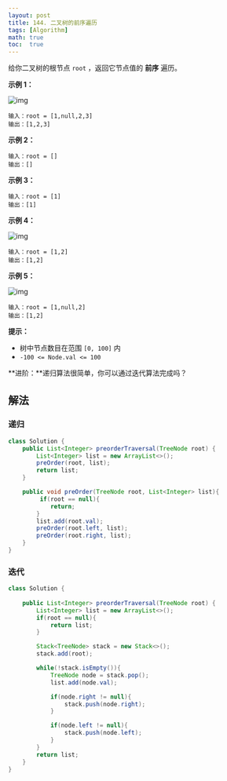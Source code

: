 ```yaml
---
layout: post
title: 144. 二叉树的前序遍历
tags: [Algorithm]
math: true
toc:  true
---
```


给你二叉树的根节点 `root` ，返回它节点值的 **前序** 遍历。

**示例 1：**

![img](https://assets.leetcode.com/uploads/2020/09/15/inorder_1.jpg)

```
输入：root = [1,null,2,3]
输出：[1,2,3]
```

**示例 2：**

```
输入：root = []
输出：[]
```

**示例 3：**

```
输入：root = [1]
输出：[1]
```

**示例 4：**

![img](https://assets.leetcode.com/uploads/2020/09/15/inorder_5.jpg)

```
输入：root = [1,2]
输出：[1,2]
```

**示例 5：**

![img](https://assets.leetcode.com/uploads/2020/09/15/inorder_4.jpg)

```
输入：root = [1,null,2]
输出：[1,2]
```

**提示：**

- 树中节点数目在范围 `[0, 100]` 内
- `-100 <= Node.val <= 100`

**进阶：**递归算法很简单，你可以通过迭代算法完成吗？

## 解法

### 递归

```java
class Solution {
    public List<Integer> preorderTraversal(TreeNode root) {
        List<Integer> list = new ArrayList<>();
        preOrder(root, list);
        return list;
    }

    public void preOrder(TreeNode root, List<Integer> list){
         if(root == null){
            return;
        }
        list.add(root.val);
        preOrder(root.left, list);
        preOrder(root.right, list);
    }
}
```

### 迭代

```java
class Solution {
    
    public List<Integer> preorderTraversal(TreeNode root) {
        List<Integer> list = new ArrayList<>();
        if(root == null){
            return list;
        }

        Stack<TreeNode> stack = new Stack<>();
        stack.add(root);

        while(!stack.isEmpty()){
            TreeNode node = stack.pop();
            list.add(node.val);

            if(node.right != null){
                stack.push(node.right);
            }

            if(node.left != null){
                stack.push(node.left);
            }
        }
        return list;
    }
}
```

